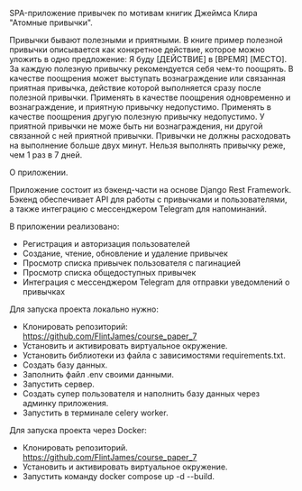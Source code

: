 SPA-приложение привычек по мотивам книгик Джеймса Клира "Атомные привычки". 

Привычки бывают полезными и приятными. В книге пример полезной привычки описывается как конкретное действие, которое можно уложить в одно предложение: Я буду [ДЕЙСТВИЕ] в [ВРЕМЯ] [МЕСТО]. За каждую полезную привычку рекомендуется себя чем-то поощрять. В качестве поощрения может выступать вознаграждение или связанная приятная привычка, действие которой выполняется сразу после полезной привычки. Применять в качестве поощрения одновременно и вознаграждение, и приятную привычку недопустимо. Применять в качестве поощрения другую полезную привычку недопустимо. У приятной привычки не може быть ни вознаграждения, ни другой связанной с ней приятной привычки. Привычки не должны расходовать на выполнение больше двух минут. Нельзя выполнять привычку реже, чем 1 раз в 7 дней.

О приложении.

Приложение состоит из бэкенд-части на основе Django Rest Framework. Бэкенд обеспечивает API для работы с привычками и пользователями, а также интеграцию с мессенджером Telegram для напоминаний. 

В приложении реализовано: 

- Регистрация и авторизация пользователей
- Создание, чтение, обновление и удаление привычек
- Просмотр списка привычек пользователя с пагинацией
- Просмотр списка общедоступных привычек
- Интеграция с мессенджером Telegram для отправки уведомлений о привычках

Для запуска проекта локально нужно:

- Клонировать репозиторий: https://github.com/FlintJames/course_paper_7
- Установить и активировать виртуальное окружение.
- Установить библиотеки из файла с зависимостями requirements.txt.
- Создать базу данных.
- Заполнить файл .env своими данными.
- Запустить сервер.
- Создать супер пользователя и наполнить базу данных через админку приложения.
- Запустить в терминале celery worker.
  
Для запуска проекта через Docker:

- Клонировать репозиторий. https://github.com/FlintJames/course_paper_7
- Установить и активировать виртуальное окружение.
- Запустить команду docker compose up -d --build.

